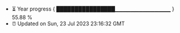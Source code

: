 - ⏳ Year progress { ████████████████▁▁▁▁▁▁▁▁▁▁▁▁▁▁ } 55.88 %
- ⏰ Updated on Sun, 23 Jul 2023 23:16:32 GMT

